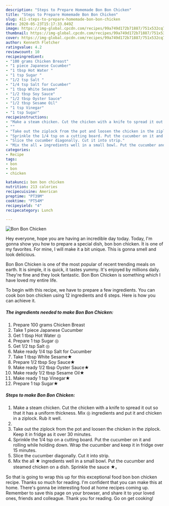 ```yaml
---
description: "Steps to Prepare Homemade Bon Bon Chicken"
title: "Steps to Prepare Homemade Bon Bon Chicken"
slug: 411-steps-to-prepare-homemade-bon-bon-chicken
date: 2020-05-23T15:17:33.049Z
image: https://img-global.cpcdn.com/recipes/99a749d172b71887/751x532cq70/bon-bon-chicken-recipe-main-photo.jpg
thumbnail: https://img-global.cpcdn.com/recipes/99a749d172b71887/751x532cq70/bon-bon-chicken-recipe-main-photo.jpg
cover: https://img-global.cpcdn.com/recipes/99a749d172b71887/751x532cq70/bon-bon-chicken-recipe-main-photo.jpg
author: Kenneth Fletcher
ratingvalue: 4.2
reviewcount: 10
recipeingredient:
- "100 grams Chicken Breast"
- "1 piece Japanese Cucumber"
- "1 tbsp Hot Water "
- "1 tsp Sugar "
- "1/2 tsp Salt "
- "1/4 tsp Salt for Cucumber"
- "1 tbsp White Sesame"
- "1/2 tbsp Soy Sauce"
- "1/2 tbsp Oyster Sauce"
- "1/2 tbsp Sesame Oil"
- "1 tsp Vinegar"
- "1 tsp Sugar"
recipeinstructions:
- "Make a steam chicken. Cut the chicken with a knife to spread it out so that it has a uniform thickness. Mix ◎ ingredients and put it and chicken in a ziplock. Rub it well."
- ""
- "Take out the ziplock from the pot and loosen the chicken in the ziplock. Keep it in fridge as it over 30 minutes."
- "Sprinkle the 1/4 tsp on a cutting board. Put the cucumber on it and rolling while holding down. Wrap the cucumber and keep it in fridge over 15 minutes."
- "Slice the cucumber diagonally. Cut it into strip."
- "Mix the all ★ ingredients well in a small bowl. Put the cucumber and steamed chicken on a dish. Sprinkle the sauce ★。"
categories:
- Recipe
tags:
- bon
- bon
- chicken

katakunci: bon bon chicken 
nutrition: 213 calories
recipecuisine: American
preptime: "PT39M"
cooktime: "PT54M"
recipeyield: "4"
recipecategory: Lunch

---
```



![Bon Bon Chicken](https://img-global.cpcdn.com/recipes/99a749d172b71887/751x532cq70/bon-bon-chicken-recipe-main-photo.jpg)

Hey everyone, hope you are having an incredible day today. Today, I'm gonna show you how to prepare a special dish, bon bon chicken. It is one of my favorites. For mine, I will make it a bit unique. This is gonna smell and look delicious.

Bon Bon Chicken is one of the most popular of recent trending meals on earth. It is simple, it is quick, it tastes yummy. It's enjoyed by millions daily. They're fine and they look fantastic. Bon Bon Chicken is something which I have loved my entire life.




To begin with this recipe, we have to prepare a few ingredients. You can cook bon bon chicken using 12 ingredients and 6 steps. Here is how you can achieve it.

##### The ingredients needed to make Bon Bon Chicken:

1. Prepare 100 grams Chicken Breast
1. Take 1 piece Japanese Cucumber
1. Get 1 tbsp Hot Water ◎
1. Prepare 1 tsp Sugar ◎
1. Get 1/2 tsp Salt ◎
1. Make ready 1/4 tsp Salt for Cucumber
1. Take 1 tbsp White Sesame★
1. Prepare 1/2 tbsp Soy Sauce★
1. Make ready 1/2 tbsp Oyster Sauce★
1. Make ready 1/2 tbsp Sesame Oil★
1. Make ready 1 tsp Vinegar★
1. Prepare 1 tsp Sugar★




##### Steps to make Bon Bon Chicken:

1. Make a steam chicken. Cut the chicken with a knife to spread it out so that it has a uniform thickness. Mix ◎ ingredients and put it and chicken in a ziplock. Rub it well.
1. 
1. Take out the ziplock from the pot and loosen the chicken in the ziplock. Keep it in fridge as it over 30 minutes.
1. Sprinkle the 1/4 tsp on a cutting board. Put the cucumber on it and rolling while holding down. Wrap the cucumber and keep it in fridge over 15 minutes.
1. Slice the cucumber diagonally. Cut it into strip.
1. Mix the all ★ ingredients well in a small bowl. Put the cucumber and steamed chicken on a dish. Sprinkle the sauce ★。




So that is going to wrap this up for this exceptional food bon bon chicken recipe. Thanks so much for reading. I'm confident that you can make this at home. There's gonna be interesting food at home recipes coming up. Remember to save this page on your browser, and share it to your loved ones, friends and colleague. Thank you for reading. Go on get cooking!
